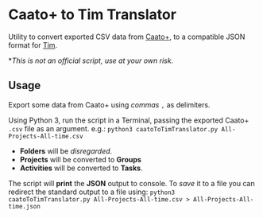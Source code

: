 # Caato+ to Tim Translator

Utility to convert exported CSV data from [Caato+](https://www.caato.de/timetracker+), to a compatible JSON format for [Tim](https://tim.neat.software/).

**This is not an official script, use at your own risk.*

## Usage

Export some data from Caato+ using *commas* `,` as delimiters.

Using Python 3, run the script in a Terminal, passing the exported Caato+ `.csv` file as an argument. e.g.: `python3 caatoToTimTranslator.py All-Projects-All-time.csv`

- **Folders** will be *disregarded*.
- **Projects** will be converted to **Groups**
- **Activities** will be converted to **Tasks**.

The script will **print** the **JSON** output to console. To _save_ it to a file you can redirect the standard output to a file using: `python3 caatoToTimTranslator.py All-Projects-All-time.csv > All-Projects-All-time.json`
